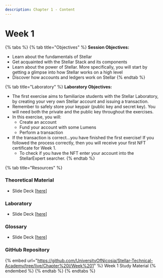 ```yaml
---
description: Chapter 1 - Content
---
```


# Week 1

{% tabs %}
{% tab title="Objectives" %}
**Session Objectives:**

* Learn about the fundamentals of Stellar
* Get acquainted with the Stellar Stack and its components
* Learn about the power of Stellar. More specifically, you will start by getting a glimpse into how Stellar works on a high level
* Discover how accounts and ledgers work on Stellar
{% endtab %}

{% tab title="Laboratory" %}
**Laboratory Objectives:**

* The first exercise aims to familiarize students with the Stellar Laboratory, by creating your very own Stellar account and issuing a transaction.&#x20;
* Remember to safely store your keypair (public key and secret key). You will need both the private and the public key throughout the exercises.&#x20;
* In this exercise, you will:&#x20;
  * Create an account&#x20;
  * Fund your account with some Lumens
  * Perform a transaction&#x20;
* If the transaction is correct…you have finished the first exercise! If you followed the process correctly, then you will receive your first NFT certificate for Week 1.&#x20;
  * To check if you have the NFT enter your account into the StellarExpert searcher.
{% endtab %}

{% tab title="Resources" %}
### Theoretical Material

* Slide Deck \[[here](https://github.com/UniversityOfNicosia/Stellar-Technical-Academy/blob/live/Chapter%20I/Week%201/Week1\_Theory.pdf)]

### Laboratory

* Slide Deck \[[here](https://github.com/UniversityOfNicosia/Stellar-Technical-Academy/blob/live/Chapter%20I/Week%201/Week1\_Lab.pdf)]

### Glossary&#x20;

* Slide Deck \[[here](https://github.com/UniversityOfNicosia/Stellar-Technical-Academy/blob/live/Chapter%20I/Week%201/Week1\_Glossary.pdf)]

### GitHub Repository

{% embed url="https://github.com/UniversityOfNicosia/Stellar-Technical-Academy/tree/live/Chapter%20I/Week%201" %}
Week 1 Study Material
{% endembed %}
{% endtab %}
{% endtabs %}

